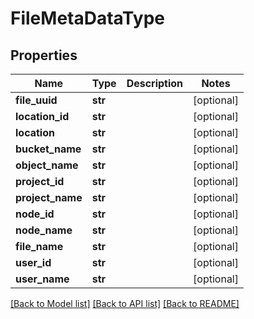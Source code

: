 # FileMetaDataType

## Properties
Name | Type | Description | Notes
------------ | ------------- | ------------- | -------------
**file_uuid** | **str** |  | [optional] 
**location_id** | **str** |  | [optional] 
**location** | **str** |  | [optional] 
**bucket_name** | **str** |  | [optional] 
**object_name** | **str** |  | [optional] 
**project_id** | **str** |  | [optional] 
**project_name** | **str** |  | [optional] 
**node_id** | **str** |  | [optional] 
**node_name** | **str** |  | [optional] 
**file_name** | **str** |  | [optional] 
**user_id** | **str** |  | [optional] 
**user_name** | **str** |  | [optional] 

[[Back to Model list]](../README.md#documentation-for-models) [[Back to API list]](../README.md#documentation-for-api-endpoints) [[Back to README]](../README.md)


